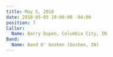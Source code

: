 ```yaml
---
title: May 5, 2018
date: 2018-05-05 19:00:00 -04:00
position: 7
Caller:
  Name: Barry Dupen, Columbia City, IN
Band:
  Name: Band O' Goshen (Goshen, IN)
---
```


